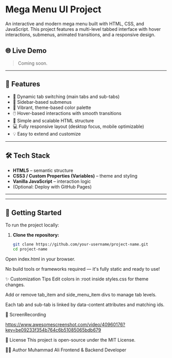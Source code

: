 # Mega Menu UI Project

An interactive and modern mega menu built with HTML, CSS, and JavaScript. This project features a multi-level tabbed interface with hover interactions, submenus, animated transitions, and a responsive design.

## 🌐 Live Demo

> Coming soon.

---

## 📌 Features

- 🔄 Dynamic tab switching (main tabs and sub-tabs)
- 🧭 Sidebar-based submenus
- 🎨 Vibrant, theme-based color palette
- 🖱️ Hover-based interactions with smooth transitions
- 🧠 Simple and scalable HTML structure
- 💻 Fully responsive layout (desktop focus, mobile optimizable)
- 💡 Easy to extend and customize

---

## 🛠️ Tech Stack

- **HTML5** – semantic structure
- **CSS3 / Custom Properties (Variables)** – theme and styling
- **Vanilla JavaScript** – interaction logic
- (Optional: Deploy with GitHub Pages)

---

---

## 🚀 Getting Started

To run the project locally:

1. **Clone the repository:**
   ```bash
   git clone https://github.com/your-username/project-name.git
   cd project-name

Open index.html in your browser.

No build tools or frameworks required — it's fully static and ready to use!

✨ Customization Tips
Edit colors in :root inside styles.css for theme changes.

Add or remove tab_item and side_menu_item divs to manage tab levels.

Each tab and sub-tab is linked by data-content attributes and matching ids.

📸 ScreenRecording

https://www.awesomescreenshot.com/video/40960176?key=be09233f354b764c6b51085065bdb679

📃 License
This project is open-source under the MIT License.

🙋‍♂️ Author
Muhammad Ali
Frontend & Backend Developer
